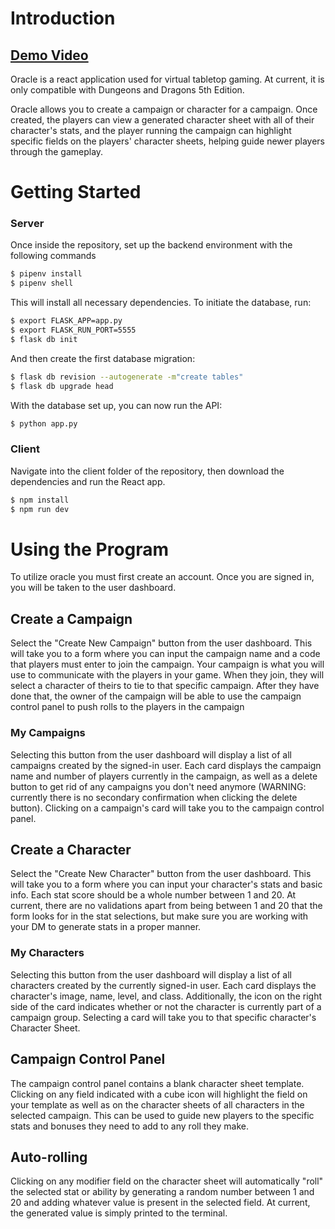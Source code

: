 # Introduction

## [Demo Video](https://www.loom.com/share/10e7adfbc2ff4a6e9ef9484d69db2730?sid=942e7937-2580-4536-9382-6f97eb62eb92)

Oracle is a react application used for virtual tabletop gaming. At current, it is only compatible with Dungeons and Dragons 5th Edition.

Oracle allows you to create a campaign or character for a campaign. Once created, the players can view a generated character sheet with all of their character's stats, and the player running the campaign can highlight specific fields on the players' character sheets, helping guide newer players through the gameplay.

# Getting Started

### Server

Once inside the repository, set up the backend environment with the following commands

```bash
$ pipenv install
$ pipenv shell
```

This will install all necessary dependencies. To initiate the database, run:

```bash
$ export FLASK_APP=app.py
$ export FLASK_RUN_PORT=5555
$ flask db init
```

And then create the first database migration:

```bash
$ flask db revision --autogenerate -m"create tables"
$ flask db upgrade head
```

With the database set up, you can now run the API:

```bash
$ python app.py
```

### Client

Navigate into the client folder of the repository, then download the dependencies and run the React app.

```bash
$ npm install
$ npm run dev
```

# Using the Program

To utilize oracle you must first create an account. Once you are signed in, you will be taken to the user dashboard.

## Create a Campaign

Select the "Create New Campaign" button from the user dashboard. This will take you to a form where you can input the campaign name and a code that players must enter to join the campaign. Your campaign is what you will use to communicate with the players in your game. When they join, they will select a character of theirs to tie to that specific campaign. After they have done that, the owner of the campaign will be able to use the campaign control panel to push rolls to the players in the campaign

### My Campaigns

Selecting this button from the user dashboard will display a list of all campaigns created by the signed-in user. Each card displays the campaign name and number of players currently in the campaign, as well as a delete button to get rid of any campaigns you don't need anymore (WARNING: currently there is no secondary confirmation when clicking the delete button). Clicking on a campaign's card will take you to the campaign control panel.

## Create a Character

Select the "Create New Character" button from the user dashboard. This will take you to a form where you can input your character's stats and basic info. Each stat score should be a whole number between 1 and 20. At current, there are no validations apart from being between 1 and 20 that the form looks for in the stat selections, but make sure you are working with your DM to generate stats in a proper manner.

### My Characters

Selecting this button from the user dashboard will display a list of all characters created by the currently signed-in user. Each card displays the character's image, name, level, and class. Additionally, the icon on the right side of the card indicates whether or not the character is currently part of a campaign group. Selecting a card will take you to that specific character's Character Sheet.

## Campaign Control Panel

The campaign control panel contains a blank character sheet template. Clicking on any field indicated with a cube icon will highlight the field on your template as well as on the character sheets of all characters in the selected campaign. This can be used to guide new players to the specific stats and bonuses they need to add to any roll they make.

## Auto-rolling

Clicking on any modifier field on the character sheet will automatically "roll" the selected stat or ability by generating a random number between 1 and 20 and adding whatever value is present in the selected field. At current, the generated value is simply printed to the terminal.
